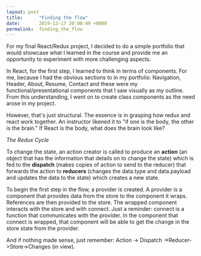 ```yaml
---
layout: post
title:      "Finding the flow"
date:       2019-12-17 20:00:49 +0000
permalink:  finding_the_flow
---
```



For my final React/Redux project, I decided to do a simple portfolio that would showcase what I learned in the course and provide me an opportunity to experiment with more challenging aspects. 

In React, for the first step, I learned to think in terms of components. For me, because I had the obvious sections to in my portfolio: Navigation, Header, About, Resume, Contact and these were my functional/presentational components that I saw visually as my outline. From this understanding, I went on to create class components as the need arose in my project.

However, that's just structural. The essence is in grasping how redux and react work together. An instructor likened it to "if one is the body, the other is the brain." If React is the body, what does the brain look like? 

*The Redux Cycle*

To change the state, an action creator is called to produce an **action** (an object that has the information that details on to change the state) which is fed to the **dispatch** (makes copies of action to send to the reducer) that forwards the action to **reducers** (changes the data.type and data.payload and updates the data to the state) which creates a new state.
 
To begin the first step in the flow, a provider is created. A provider is a component that provides data from the store to the component it wraps. References are then provided to the store. The wrapped component interacts with the store and with connect. Just a reminder:  connect is a function that communicates with the provider. In the component that connect is wrapped, that component will be able to get the change in the store state from the provider. 

And if nothing made sense, just remember: Action -> Dispatch ->Reducer->Store->Changes (in view).
